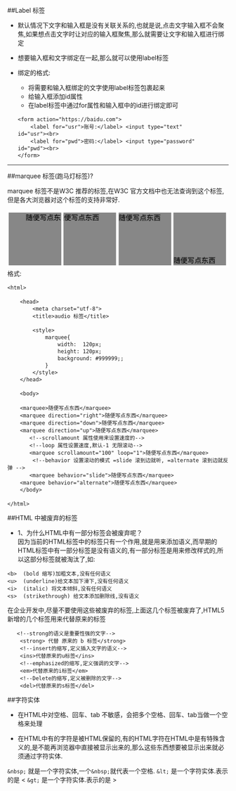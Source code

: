 ##Label 标签
- 默认情况下文字和输入框是没有关联关系的,也就是说,点击文字输入框不会聚焦,如果想点击文字时让对应的输入框聚焦,那么就需要让文字和输入框进行绑定
- 想要输入框和文字绑定在一起,那么就可以使用label标签
- 绑定的格式:
    - 将需要和输入框绑定的文字使用label标签包裹起来
    - 给输入框添加id属性
    - 在label标签中通过for属性和输入框中的id进行绑定即可

    ```
    <form action="https://baidu.com">
        <label for="usr">账号:</label> <input type="text"      id="usr"><br>
        <label for="pwd">密码:</label> <input type="password"  id="pwd"><br>
    </form>
    ```
    
---
##marquee 标签(跑马灯标签)?

marquee 标签不是W3C 推荐的标签,在W3C 官方文档中也无法查询到这个标签,但是各大浏览器对这个标签的支持非常好.

![](/assets/Snip20180606_8.png)
格式:
```
<html>

    <head>
        <meta charset="utf-8">
        <title>audio 标签</title>

        <style>
            marquee{
                width:  120px;
                height: 120px;
                background: #999999;;                
            }
        </style>
    </head>

    <body>

    <marquee>随便写点东西</marquee>
    <marquee direction="right">随便写点东西</marquee>
    <marquee direction="down">随便写点东西</marquee>
    <marquee direction="up">随便写点东西</marquee>
       <!--scrollamount 属性使用来设置速度的-->
       <!--loop 属性设置速度,默认-1 无限滚动-->
       <marquee scrollamount="100" loop="1">随便写点东西</marquee>
        <!--behavior 设置滚动的模式 =slide 滚到边就听, =alternate 滚到边就反弹 -->
       <marquee behavior="slide">随便写点东西</marquee>
    <marquee behavior="alternate">随便写点东西</marquee>
    </body>

</html>
```    


##HTML 中被废弃的标签
- 1、为什么HTML中有一部分标签会被废弃呢？<br>因为当前的HTML标签中的标签只有一个作用,就是用来添加语义,而早期的HTML标签中有一部分标签是没有语义的,有一部分标签是用来修改样式的,所以这部分标签就被淘汰了,如:
```<br>、<hr>、<font>、
<b>  (bold 缩写)加粗文本,没有任何语义
<u>  (underline)给文本加下滑下,没有任何语义
<i>  (italic) 将文本倾斜,没有任何语义
<s>  (strikethrough) 给文本添加删除线,没有语义
```
在企业开发中,尽量不要使用这些被废弃的标签,上面这几个标签被废弃了,HTML5 新增的几个标签用来代替原来的标签

```
   <!--strong的语义是重要性强的文字-->
    <strong> 代替 原来的 b 标签</strong>
    <!--insert的缩写,定义插入文字的语义-->
    <ins>代替原来的u标签</ins>
    <!--emphasized的缩写,定义强调的文字-->
    <em>代替原来的i标签</em>
    <!--Delete的缩写,定义被删除的文字-->
    <del>代替原来的s标签</del>

```


##字符实体
- 在HTML中对空格、回车、tab 不敏感，会把多个空格、回车、tab当做一个空格来处理

- 在HTML中有的字符是被HTML保留的,有的HTML字符在HTML中是有特殊含义的,是不能再浏览器中直接被显示出来的,那么这些东西想要被显示出来就必须通过字符实体.

`&nbsp;` 就是一个字符实体,一个`&nbsp;`就代表一个空格.
`&lt;` 是一个字符实体.表示的是 <
`&gt;` 是一个字符实体.表示的是 >
 











 